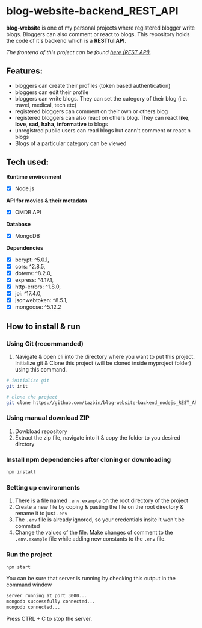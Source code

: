 # blog-website-backend_REST_API

**blog-website** is one of my personal projects where registered blogger write blogs. Bloggers can also comment or react to blogs. This repository holds the code of it's backend which is a **RESTful API**.

<em> The frontend of this project can be found [here (REST API)](https://github.com/tazbin/blog-website-frontend_Angular). </em>

## Features:
- bloggers can create their profiles (token based authentication)
- bloggers can edit their profile
- bloggers can write blogs. They can set the category of their blog (i.e. travel, medical, tech etc)
- registered bloggers can comment on their own or others blog
- registered bloggers can also react on others blog. They can react **like**, **love**, **sad**, **haha**, **informative** to blogs
- unregistred public users can read blogs but cann't comment or react n blogs
- Blogs of a particular category can be viewed

## Tech used:

**Runtime environment**
- [x] Node.js

**API for movies & their metadata**
- [x] OMDB API

**Database**
- [x] MongoDB

**Dependencies**
- [x] bcrypt: ^5.0.1,
- [x] cors: ^2.8.5,
- [x] dotenv: ^8.2.0,
- [x] express: ^4.17.1,
- [x] http-errors: ^1.8.0,
- [x] joi: ^17.4.0,
- [x] jsonwebtoken: ^8.5.1,
- [x] mongoose: ^5.12.2

## How to install & run
### Using Git (recommanded)
1. Navigate & open cli into the directory where you want to put this project. Initialize git & Clone this project (will be cloned inside myproject folder) using this command.
   
```bash
# initialize git
git init

# clone the project
git clone https://github.com/tazbin/blog-website-backend_nodejs_REST_API.git ./myproject
```
### Using manual download ZIP
1. Dowbload repository
2. Extract the zip file, navigate into it & copy the folder to you desired dirctory

### Install npm dependencies after cloning or downloading
```bash
npm install
```

### Setting up environments
1. There is a file named `.env.example` on the root directory of the project
2. Create a new file by coping & pasting the file on the root directory & rename it to just `.env`
3. The `.env` file is already ignored, so your credentials insite it won't be commited
4. Change the values of the file. Make changes of comment to the `.env.example` file while adding new constants to the `.env` file.

### Run the project
```bash
npm start
```

You can be sure that server is running by checking this output in the command window
```bash
server running at port 3000...
mongodb successfully connected...
mongodb connected...
```

Press CTRL + C to stop the server.


